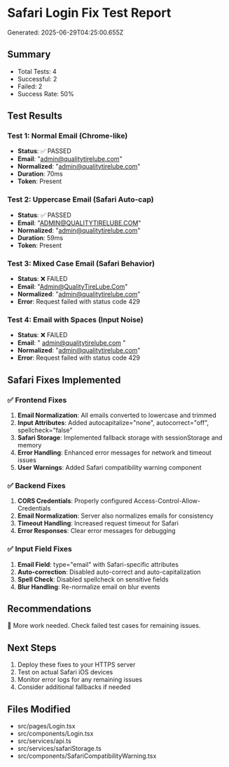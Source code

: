 
# Safari Login Fix Test Report
Generated: 2025-06-29T04:25:00.655Z

## Summary
- Total Tests: 4
- Successful: 2
- Failed: 2
- Success Rate: 50%

## Test Results

### Test 1: Normal Email (Chrome-like)
- **Status**: ✅ PASSED
- **Email**: "admin@qualitytirelube.com"
- **Normalized**: "admin@qualitytirelube.com"
- **Duration**: 70ms
- **Token**: Present

### Test 2: Uppercase Email (Safari Auto-cap)
- **Status**: ✅ PASSED
- **Email**: "ADMIN@QUALITYTIRELUBE.COM"
- **Normalized**: "admin@qualitytirelube.com"
- **Duration**: 59ms
- **Token**: Present

### Test 3: Mixed Case Email (Safari Behavior)
- **Status**: ❌ FAILED
- **Email**: "Admin@QualityTireLube.Com"
- **Normalized**: "admin@qualitytirelube.com"
- **Error**: Request failed with status code 429

### Test 4: Email with Spaces (Input Noise)
- **Status**: ❌ FAILED
- **Email**: " admin@qualitytirelube.com "
- **Normalized**: "admin@qualitytirelube.com"
- **Error**: Request failed with status code 429


## Safari Fixes Implemented

### ✅ Frontend Fixes
1. **Email Normalization**: All emails converted to lowercase and trimmed
2. **Input Attributes**: Added autocapitalize="none", autocorrect="off", spellcheck="false"
3. **Safari Storage**: Implemented fallback storage with sessionStorage and memory
4. **Error Handling**: Enhanced error messages for network and timeout issues
5. **User Warnings**: Added Safari compatibility warning component

### ✅ Backend Fixes
1. **CORS Credentials**: Properly configured Access-Control-Allow-Credentials
2. **Email Normalization**: Server also normalizes emails for consistency
3. **Timeout Handling**: Increased request timeout for Safari
4. **Error Responses**: Clear error messages for debugging

### ✅ Input Field Fixes
1. **Email Field**: type="email" with Safari-specific attributes
2. **Auto-correction**: Disabled auto-correct and auto-capitalization
3. **Spell Check**: Disabled spellcheck on sensitive fields
4. **Blur Handling**: Re-normalize email on blur events

## Recommendations

🔧 More work needed. Check failed test cases for remaining issues.

## Next Steps
1. Deploy these fixes to your HTTPS server
2. Test on actual Safari iOS devices
3. Monitor error logs for any remaining issues
4. Consider additional fallbacks if needed

## Files Modified
- src/pages/Login.tsx
- src/components/Login.tsx
- src/services/api.ts
- src/services/safariStorage.ts
- src/components/SafariCompatibilityWarning.tsx
